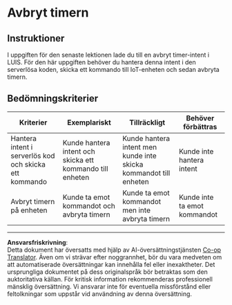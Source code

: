 <!--
CO_OP_TRANSLATOR_METADATA:
{
  "original_hash": "da5d9360fe02fdcc1e91a725016c846d",
  "translation_date": "2025-08-27T20:59:48+00:00",
  "source_file": "6-consumer/lessons/3-spoken-feedback/assignment.md",
  "language_code": "sv"
}
-->
# Avbryt timern

## Instruktioner

I uppgiften för den senaste lektionen lade du till en avbryt timer-intent i LUIS. För den här uppgiften behöver du hantera denna intent i den serverlösa koden, skicka ett kommando till IoT-enheten och sedan avbryta timern.

## Bedömningskriterier

| Kriterier | Exemplariskt | Tillräckligt | Behöver förbättras |
| --------- | ------------ | ------------ | ------------------ |
| Hantera intent i serverlös kod och skicka ett kommando | Kunde hantera intent och skicka ett kommando till enheten | Kunde hantera intent men kunde inte skicka kommandot till enheten | Kunde inte hantera intent |
| Avbryt timern på enheten | Kunde ta emot kommandot och avbryta timern | Kunde ta emot kommandot men inte avbryta timern | Kunde inte ta emot kommandot |

---

**Ansvarsfriskrivning**:  
Detta dokument har översatts med hjälp av AI-översättningstjänsten [Co-op Translator](https://github.com/Azure/co-op-translator). Även om vi strävar efter noggrannhet, bör du vara medveten om att automatiserade översättningar kan innehålla fel eller inexaktheter. Det ursprungliga dokumentet på dess originalspråk bör betraktas som den auktoritativa källan. För kritisk information rekommenderas professionell mänsklig översättning. Vi ansvarar inte för eventuella missförstånd eller feltolkningar som uppstår vid användning av denna översättning.